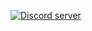 <p>
  <a href="https://discord.gg/nextcitizens"><img src="https://discordapp.com/api/guilds/979505357091135498/widget.png?style=banner2" alt="Discord server"></a>
</p>
